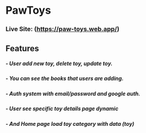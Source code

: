 # PawToys
### Live Site: (https://paw-toys.web.app/)
## Features

##### - User add new toy, delete toy, update toy.
##### - You can see the books that users are adding.
##### - Auth system with email/password and google auth.
##### - User see specific toy details page dynamic
##### - And Home page load toy category with data (toy)